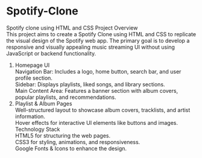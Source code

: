 # Spotify-Clone
Spotify clone using HTML and CSS
Project Overview
<br>
This project aims to create a Spotify Clone using HTML and CSS to replicate the visual design of the Spotify web app. The primary goal is to develop a responsive and visually appealing music streaming UI without using JavaScript or backend functionality.
1. Homepage UI<br>
Navigation Bar: Includes a logo, home button, search bar, and user profile section.<br>
Sidebar: Displays playlists, liked songs, and library sections.<br>
Main Content Area: Features a banner section with album covers, popular playlists, and recommendations.<br>
2. Playlist & Album Pages<br>
Well-structured layout to showcase album covers, tracklists, and artist information.<br>
Hover effects for interactive UI elements like buttons and images.<br>
Technology Stack<br>
HTML5 for structuring the web pages.<br>
CSS3 for styling, animations, and responsiveness.<br>
Google Fonts & Icons to enhance the design.<br>
